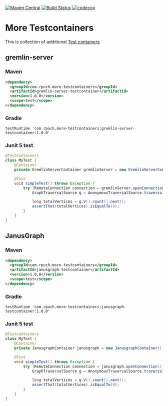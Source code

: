 [![Maven Central](https://img.shields.io/maven-central/v/com.rpuch.more-testcontainers/more-testcontainers-parent.svg?label=Maven%20Central)](https://search.maven.org/search?q=g:%22com.rpuch.more-testcontainers%22%20AND%20a:%22more-testcontainers-parent%22)
[![Build Status](https://github.com/rpuch/more-testcontainers/actions/workflows/maven.yml/badge.svg)](https://github.com/rpuch/more-testcontainers/actions/workflows/maven.yml)
[![codecov](https://codecov.io/gh/rpuch/more-testcontainers/branch/master/graph/badge.svg?token=W2Y9TCBXNE)](https://codecov.io/gh/rpuch/more-testcontainers)

# More Testcontainers #

This is collection of additional [Test containers](https://www.testcontainers.org/)

## gremlin-server ##

### Maven ###

```xml
<dependency>
  <groupId>com.rpuch.more-testcontainers</groupId>
  <artifactId>gremlin-server-testcontainer</artifactId>
  <version>1.0.0</version>
  <scope>test</scope>
</dependency>
```

### Gradle ###

```
testRuntime 'com.rpuch.more-testcontainers:gremlin-server-testcontainer:1.0.0'
```

### Junit 5 test ###

```java
@Testcontainers
class MyTest {
    @Container
    private GremlinServerContainer gremlinServer = new GremlinServerContainer();

    @Test
    void simpleTest() throws Exception {
        try (RemoteConnection connection = gremlinServer.openConnection()) {
            GraphTraversalSource g = AnonymousTraversalSource.traversal().withRemote(connection);

            long totalVertices = g.V().count().next();
            assertThat(totalVertices).isEqualTo(0);
        }
    }
}
```

## JanusGraph ##

### Maven ###

```xml
<dependency>
  <groupId>com.rpuch.more-testcontainers</groupId>
  <artifactId>janusgraph-testcontainer</artifactId>
  <version>1.0.0</version>
  <scope>test</scope>
</dependency>
```

### Gradle ###

```
testRuntime 'com.rpuch.more-testcontainers:janusgraph-testcontainer:1.0.0'
```

### Junit 5 test ###

```java
@Testcontainers
class MyTest {
    @Container
    private JanusgraphContainer janusgraph = new JanusgraphContainer();

    @Test
    void simpleTest() throws Exception {
        try (RemoteConnection connection = janusgraph.openConnection()) {
            GraphTraversalSource g = AnonymousTraversalSource.traversal().withRemote(connection);

            long totalVertices = g.V().count().next();
            assertThat(totalVertices).isEqualTo(0);
        }
    }
}
```
